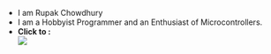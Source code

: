- I am Rupak Chowdhury
- I am a Hobbyist Programmer and an Enthusiast of Microcontrollers.<br>
- <b>Click to :</b><br> <a href="mailto:rupakc770@gmail.com"><img src="https://img.shields.io/badge/e‑mail-D14836.svg?style=for-the-badge&logo=GMail&logoColor=white"/></a>
